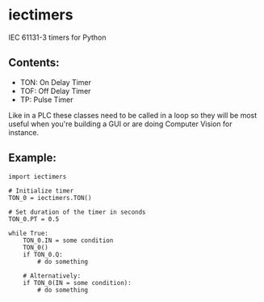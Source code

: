 # iectimers
IEC 61131-3 timers for Python

## Contents:
- TON: On Delay Timer
- TOF: Off Delay Timer
- TP: Pulse Timer

Like in a PLC these classes need to be called in a loop so they will be most useful
when you're building a GUI or are doing Computer Vision for instance.

## Example:

    import iectimers

    # Initialize timer
    TON_0 = iectimers.TON()

    # Set duration of the timer in seconds
    TON_0.PT = 0.5

    while True:
        TON_0.IN = some condition
        TON_0()
        if TON_0.Q:
            # do something

        # Alternatively:
        if TON_0(IN = some condition):
            # do something
